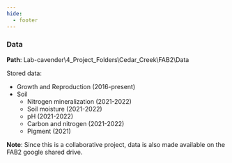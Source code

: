 ```yaml
---
hide:
  - footer
---
```

### Data
**Path**: Lab-cavender\4_Project_Folders\Cedar_Creek\FAB2\Data

Stored data:

* Growth and Reproduction (2016-present)
* Soil
    * Nitrogen mineralization (2021-2022)
    * Soil moisture (2021-2022)
    * pH (2021-2022)
    * Carbon and nitrogen (2021-2022)
    * Pigment (2021)

**Note**: Since this is a collaborative project, data is also made available on the FAB2 google shared drive.
